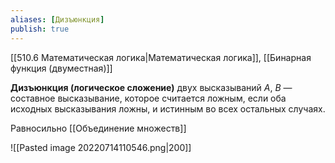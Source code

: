 ```yaml
---
aliases: [Дизъюнкция]
publish: true
---
```


[[510.6 Математическая логика|Математическая логика]], [[Бинарная функция (двуместная)]]

**Дизъюнкция (логическое сложение)** двух высказываний $A$, $B$ — составное высказывание, которое считается ложным, если оба исходных высказывания ложны, и истинным во всех остальных случаях.

Равносильно [[Объединение множеств]]

![[Pasted image 20220714110546.png|200]]